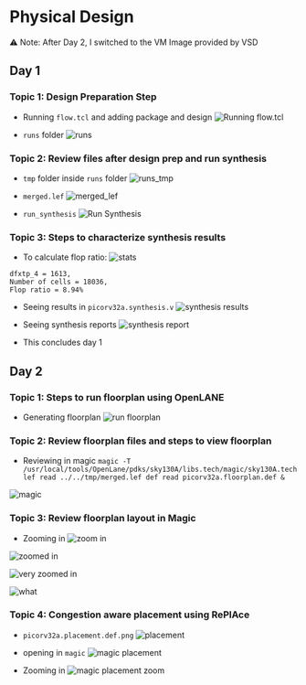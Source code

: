# Physical Design

:warning: Note: After Day 2, I switched to the VM Image provided by VSD


## Day 1
### Topic 1: Design Preparation Step
- Running `flow.tcl` and adding package and design
![Running flow.tcl](https://github.com/alfadelta10010/pes-phy-design/blob/master/assets/day1/first_prep.png)

- `runs` folder
![runs](https://github.com/alfadelta10010/pes-phy-design/blob/master/assets/day1/runs.png)

### Topic 2: Review files after design prep and run synthesis
- `tmp` folder inside `runs` folder
![runs_tmp](https://github.com/alfadelta10010/pes-phy-design/blob/master/assets/day1/runs_folder_tmp.png)

- `merged.lef`
![merged_lef](https://github.com/alfadelta10010/pes-phy-design/blob/master/assets/day1/merged_lef.png)

- `run_synthesis`
![Run Synthesis](https://github.com/alfadelta10010/pes-phy-design/blob/master/assets/day1/run_synthesis.png)

### Topic 3: Steps to characterize synthesis results
- To calculate flop ratio:
![stats](https://github.com/alfadelta10010/pes-phy-design/blob/master/assets/day1/run_synthesis_stats.png)
```
dfxtp_4 = 1613,
Number of cells = 18036,
Flop ratio = 8.94%
```
- Seeing results in `picorv32a.synthesis.v`
![synthesis results](https://github.com/alfadelta10010/pes-phy-design/blob/master/assets/day1/synthesis_result_v.png)
 
- Seeing synthesis reports
![synthesis report](https://github.com/alfadelta10010/pes-phy-design/blob/master/assets/day1/synthesis_result_report.png)

- This concludes day 1

## Day 2
### Topic 1: Steps to run floorplan using OpenLANE
- Generating floorplan
![run floorplan](https://github.com/alfadelta10010/pes-phy-design/blob/master/assets/day2/run_floorplan.png)

### Topic 2: Review floorplan files and steps to view floorplan
- Reviewing in magic
`magic -T /usr/local/tools/OpenLane/pdks/sky130A/libs.tech/magic/sky130A.tech lef read ../../tmp/merged.lef def read picorv32a.floorplan.def &`

![magic](https://github.com/alfadelta10010/pes-phy-design/blob/master/assets/day2/magic.png)

### Topic 3: Review floorplan layout in Magic
- Zooming in
![zoom in](https://github.com/alfadelta10010/pes-phy-design/blob/master/assets/day2/zoom_in.png)

![zoomed in](https://github.com/alfadelta10010/pes-phy-design/blob/master/assets/day2/zoomed_in.png)

![very zoomed in](https://github.com/alfadelta10010/pes-phy-design/blob/master/assets/day2/very_zoomed_in.png)

![what](https://github.com/alfadelta10010/pes-phy-design/blob/master/assets/day2/what.png)

### Topic 4: Congestion aware placement using RePlAce
- `picorv32a.placement.def.png`
![placement](https://github.com/alfadelta10010/pes-phy-design/blob/master/assets/day2/picorv32a.placement.def.png)

- opening in `magic`
![magic placement](https://github.com/alfadelta10010/pes-phy-design/blob/master/assets/day2/magic_placement.png)

- Zooming in
![magic placement zoom](https://github.com/alfadelta10010/pes-phy-design/blob/master/assets/day2/magic_placement_zoom.png)

